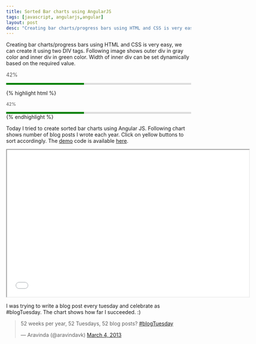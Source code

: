 ```yaml
---
title: Sorted Bar charts using AngularJS
tags: [javascript, angularjs,angular]
layout: post
desc: "Creating bar charts/progress bars using HTML and CSS is very easy, we can create it using two DIV tags. Following image shows outer div in gray color and inner div in green color. Width of inner div can be set dynamically based on the required value."
---
```

Creating bar charts/progress bars using HTML and CSS is very easy, we can create it using two DIV tags. Following image shows outer div in gray color and inner div in green color. Width of inner div can be set dynamically based on the required value.

<div class="sep clear"></div>

<span style="color:#555;font-size:14px;">42%</span><div style="width:100%;background-color:#ddd;height:5px;"><div style="height:5px;background-color:green;width:42%"></div></div>

<div class="sep clear"></div>

{% highlight html %}
<style>
.outer{width:100%; background-color:#ddd; height:5px;}
.inner{width:42%; background-color:green; height:5px;}
.chart-label{color:#555; font-size:12px;}
</style>
<span class="chart-label">42%</span>
<div class="outer">
    <div class="inner"></div>
</div>
{% endhighlight %}

Today I tried to create sorted bar charts using Angular JS. Following chart shows number of blog posts I wrote each year. Click on yellow buttons to sort accordingly. The [demo](/demo/sorted-bar-charts-using-angularjs/) code is available [here](https://github.com/aravindavk/demo/tree/master/sorted-bar-charts-using-angularjs). 

<iframe src="/demo/sorted-bar-charts-using-angularjs/" width="660" height="400"></iframe>

I was trying to write a blog post every tuesday and celebrate as #blogTuesday. The chart shows how far I succeeded. :)

<blockquote class="twitter-tweet"><p>52 weeks per year, 52 Tuesdays, 52 blog posts? <a href="https://twitter.com/search/%23blogTuesday">#blogTuesday</a></p>&mdash; Aravinda (@aravindavk) <a href="https://twitter.com/aravindavk/status/308613618793070593">March 4, 2013</a></blockquote>
<script async src="//platform.twitter.com/widgets.js" charset="utf-8"></script>
